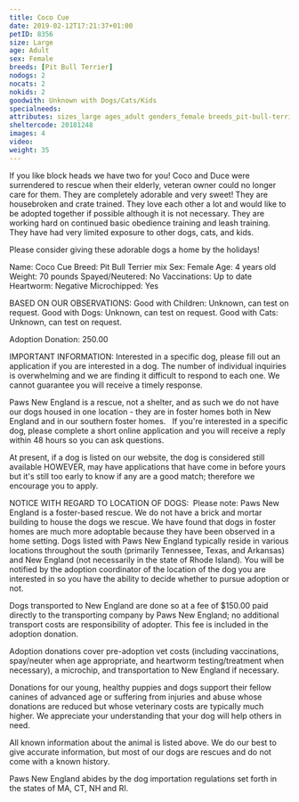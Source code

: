 ```yaml
---
title: Coco Cue
date: 2019-02-12T17:21:37+01:00
petID: 8356
size: Large
age: Adult
sex: Female
breeds: [Pit Bull Terrier]
nodogs: 2
nocats: 2
nokids: 2
goodwith: Unknown with Dogs/Cats/Kids
specialneeds: 
attributes: sizes_large ages_adult genders_female breeds_pit-bull-terrier 
sheltercode: 20181248
images: 4
video: 
weight: 35
---
```


If you like block heads we have two for you! Coco and Duce were surrendered to rescue when their elderly, veteran owner could no longer care for them. They are completely adorable and very sweet! They are housebroken and crate trained. They love each other a lot and would like to be adopted together if possible although it is not necessary. They are working hard on continued basic obedience training and leash training. They have had very limited exposure to other dogs, cats, and kids. 

Please consider giving these adorable dogs a home by the holidays! 

Name: Coco Cue
Breed: Pit Bull Terrier mix
Sex: Female
Age: 4 years old
Weight: 70 pounds
Spayed/Neutered: No
Vaccinations: Up to date
Heartworm: Negative 
Microchipped: Yes

BASED ON OUR OBSERVATIONS: 
Good with Children: Unknown, can test on request. 
Good with Dogs: Unknown, can test on request. 
Good with Cats: Unknown, can test on request. 



Adoption Donation: 250.00



IMPORTANT INFORMATION:
Interested in a specific dog, please fill out an application if you are interested in a dog. The number of individual inquiries is overwhelming and we are finding it difficult to respond to each one. We cannot guarantee you will receive a timely response.

Paws New England is a rescue, not a shelter, and as such we do not have our dogs housed in one location - they are in foster homes both in New England and in our southern foster homes. &#160; If you're interested in a specific dog, please complete a short online application and you will receive a reply within 48 hours so you can ask questions.

At present, if a dog is listed on our website, the dog is considered still available HOWEVER, may have applications that have come in before yours but it's still too early to know if any are a good match; therefore we encourage you to apply.


NOTICE WITH REGARD TO LOCATION OF DOGS: &#160;Please note: Paws New England is a foster-based rescue. We do not have a brick and mortar building to house the dogs we rescue. We have found that dogs in foster homes are much more adoptable because they have been observed in a home setting. Dogs listed with Paws New England typically reside in various locations throughout the south (primarily Tennessee, Texas, and Arkansas) and New England (not necessarily in the state of Rhode Island). You will be notified by the adoption coordinator of the location of the dog you are interested in so you have the ability to decide whether to pursue adoption or not.

Dogs transported to New England are done so at a fee of $150.00 paid directly to the transporting company by Paws New England; no additional transport costs are responsibility of adopter. This fee is included in the adoption donation.

Adoption donations cover pre-adoption vet costs (including vaccinations, spay/neuter when age appropriate, and heartworm testing/treatment when necessary), a microchip, and transportation to New England if necessary.

Donations for our young, healthy puppies and dogs support their fellow canines of advanced age or suffering from injuries and abuse whose donations are reduced but whose veterinary costs are typically much higher. We appreciate your understanding that your dog will help others in need.

All known information about the animal is listed above. We do our best to give accurate information, but most of our dogs are rescues and do not come with a known history.

Paws New England abides by the dog importation regulations set forth in the states of MA, CT, NH and RI.
